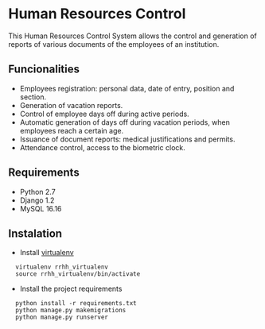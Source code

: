 # Human Resources Control

This Human Resources Control System allows the control and generation of reports of various documents of the employees of an institution.


Funcionalities
-----------
* Employees registration: personal data, date of entry, position and section.
* Generation of vacation reports.
* Control of employee days off during active periods.
* Automatic generation of days off during vacation periods, when employees reach a certain age.
* Issuance of document reports: medical justifications and permits.
* Attendance control, access to the biometric clock.


Requirements
-----------
* Python 2.7
* Django 1.2
* MySQL 16.16

Instalation
-----------
* Install [virtualenv](https://virtualenv.pypa.io/en/latest/installation/)

```
  virtualenv rrhh_virtualenv
  source rrhh_virtualenv/bin/activate
```
* Install the project requirements
```
  python install -r requirements.txt
  python manage.py makemigrations
  python manage.py runserver
```
